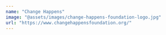 ```yaml
---
name: "Change Happens"
image: "@assets/images/change-happens-foundation-logo.jpg"
url: "https://www.changehappensfoundation.org/"
---
```

